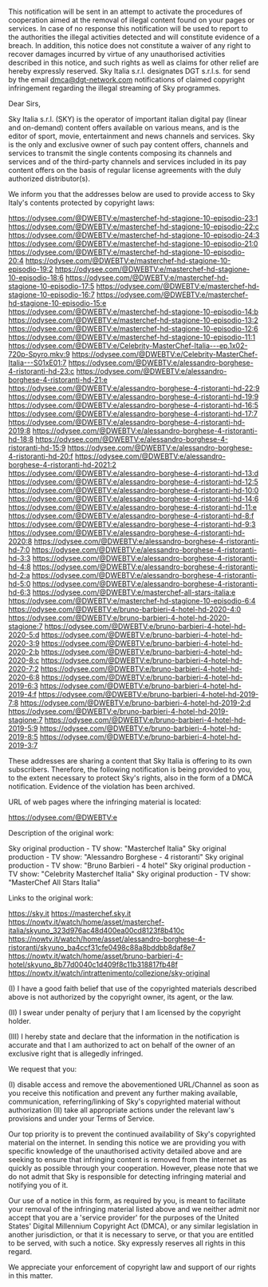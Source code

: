 This notification will be sent in an attempt to activate the procedures of cooperation aimed at the removal of illegal content found on your pages or services. In case of no response this notification will be used to report to the authorities the illegal activities detected and will constitute evidence of a breach.
In addition, this notice does not constitute a waiver of any right to recover damages incurred by virtue of any unauthorised activities described in this notice, and such rights as well as claims for other relief are hereby expressly reserved.
Sky Italia s.r.l. designates DGT s.r.l.s. for send by the email dmca@dgt-network.com notifications of claimed copyright infringement regarding the illegal streaming of Sky programmes.

Dear Sirs,

Sky Italia s.r.l. (SKY) is the operator of important italian digital pay (linear and on-demand) content offers available on various means, and is the editor of sport, movie, entertainment and news channels and services. Sky is the only and exclusive owner of such pay content offers, channels and services to transmit the single contents composing its channels and services and of the third-party channels and services included in its pay content offers on the basis of regular license agreements with the duly authorized distributor(s).

We inform you that the addresses below are used to provide access to Sky Italy's contents protected by copyright laws:

https://odysee.com/@DWEBTV:e/masterchef-hd-stagione-10-episodio-23:1
https://odysee.com/@DWEBTV:e/masterchef-hd-stagione-10-episodio-22:c
https://odysee.com/@DWEBTV:e/masterchef-hd-stagione-10-episodio-24:3
https://odysee.com/@DWEBTV:e/masterchef-hd-stagione-10-episodio-21:0
https://odysee.com/@DWEBTV:e/masterchef-hd-stagione-10-episodio-20:4
https://odysee.com/@DWEBTV:e/masterchef-hd-stagione-10-episodio-19:2
https://odysee.com/@DWEBTV:e/masterchef-hd-stagione-10-episodio-18:6
https://odysee.com/@DWEBTV:e/masterchef-hd-stagione-10-episodio-17:5
https://odysee.com/@DWEBTV:e/masterchef-hd-stagione-10-episodio-16:7
https://odysee.com/@DWEBTV:e/masterchef-hd-stagione-10-episodio-15:e
https://odysee.com/@DWEBTV:e/masterchef-hd-stagione-10-episodio-14:b
https://odysee.com/@DWEBTV:e/masterchef-hd-stagione-10-episodio-13:2
https://odysee.com/@DWEBTV:e/masterchef-hd-stagione-10-episodio-12:6
https://odysee.com/@DWEBTV:e/masterchef-hd-stagione-10-episodio-11:1
https://odysee.com/@DWEBTV:e/Celebrity-MasterChef-Italia---ep.1x02-720p-Spyro.mkv:9
https://odysee.com/@DWEBTV:e/Celebrity-MasterChef-Italia---S01xE01:7
https://odysee.com/@DWEBTV:e/alessandro-borghese-4-ristoranti-hd-23:c
https://odysee.com/@DWEBTV:e/alessandro-borghese-4-ristoranti-hd-21:e
https://odysee.com/@DWEBTV:e/alessandro-borghese-4-ristoranti-hd-22:9
https://odysee.com/@DWEBTV:e/alessandro-borghese-4-ristoranti-hd-19:9
https://odysee.com/@DWEBTV:e/alessandro-borghese-4-ristoranti-hd-16:5
https://odysee.com/@DWEBTV:e/alessandro-borghese-4-ristoranti-hd-17:7
https://odysee.com/@DWEBTV:e/alessandro-borghese-4-ristoranti-hd-2019:8
https://odysee.com/@DWEBTV:e/alessandro-borghese-4-ristoranti-hd-18:8
https://odysee.com/@DWEBTV:e/alessandro-borghese-4-ristoranti-hd-15:9
https://odysee.com/@DWEBTV:e/alessandro-borghese-4-ristoranti-hd-20:f
https://odysee.com/@DWEBTV:e/alessandro-borghese-4-ristoranti-hd-2021:2
https://odysee.com/@DWEBTV:e/alessandro-borghese-4-ristoranti-hd-13:d
https://odysee.com/@DWEBTV:e/alessandro-borghese-4-ristoranti-hd-12:5
https://odysee.com/@DWEBTV:e/alessandro-borghese-4-ristoranti-hd-10:0
https://odysee.com/@DWEBTV:e/alessandro-borghese-4-ristoranti-hd-14:6
https://odysee.com/@DWEBTV:e/alessandro-borghese-4-ristoranti-hd-11:e
https://odysee.com/@DWEBTV:e/alessandro-borghese-4-ristoranti-hd-8:f
https://odysee.com/@DWEBTV:e/alessandro-borghese-4-ristoranti-hd-9:3
https://odysee.com/@DWEBTV:e/alessandro-borghese-4-ristoranti-hd-2020:8
https://odysee.com/@DWEBTV:e/alessandro-borghese-4-ristoranti-hd-7:0
https://odysee.com/@DWEBTV:e/alessandro-borghese-4-ristoranti-hd-3:3
https://odysee.com/@DWEBTV:e/alessandro-borghese-4-ristoranti-hd-4:8
https://odysee.com/@DWEBTV:e/alessandro-borghese-4-ristoranti-hd-2:a
https://odysee.com/@DWEBTV:e/alessandro-borghese-4-ristoranti-hd-5:0
https://odysee.com/@DWEBTV:e/alessandro-borghese-4-ristoranti-hd-6:3
https://odysee.com/@DWEBTV:e/masterchef-all-stars-italia:e
https://odysee.com/@DWEBTV:e/masterchef-hd-stagione-10-episodio-6:4
https://odysee.com/@DWEBTV:e/bruno-barbieri-4-hotel-hd-2020-4:0
https://odysee.com/@DWEBTV:e/bruno-barbieri-4-hotel-hd-2020-stagione:7
https://odysee.com/@DWEBTV:e/bruno-barbieri-4-hotel-hd-2020-5:d
https://odysee.com/@DWEBTV:e/bruno-barbieri-4-hotel-hd-2020-3:9
https://odysee.com/@DWEBTV:e/bruno-barbieri-4-hotel-hd-2020-2:b
https://odysee.com/@DWEBTV:e/bruno-barbieri-4-hotel-hd-2020-8:c
https://odysee.com/@DWEBTV:e/bruno-barbieri-4-hotel-hd-2020-7:2
https://odysee.com/@DWEBTV:e/bruno-barbieri-4-hotel-hd-2020-6:8
https://odysee.com/@DWEBTV:e/bruno-barbieri-4-hotel-hd-2019-6:3
https://odysee.com/@DWEBTV:e/bruno-barbieri-4-hotel-hd-2019-4:f
https://odysee.com/@DWEBTV:e/bruno-barbieri-4-hotel-hd-2019-7:8
https://odysee.com/@DWEBTV:e/bruno-barbieri-4-hotel-hd-2019-2:d
https://odysee.com/@DWEBTV:e/bruno-barbieri-4-hotel-hd-2019-stagione:7
https://odysee.com/@DWEBTV:e/bruno-barbieri-4-hotel-hd-2019-5:9
https://odysee.com/@DWEBTV:e/bruno-barbieri-4-hotel-hd-2019-8:5
https://odysee.com/@DWEBTV:e/bruno-barbieri-4-hotel-hd-2019-3:7

These addresses are sharing a content that Sky Italia is offering to its own subscribers. Therefore, the following notification is being provided to you, to the extent necessary to protect Sky's rights, also in the form of a DMCA notification. Evidence of the violation has been archived.

URL of web pages where the infringing material is located:

https://odysee.com/@DWEBTV:e

Description of the original work:

Sky original production - TV show: "Masterchef Italia"
Sky original production - TV show: "Alessandro Borghese - 4 ristoranti"
Sky original production - TV show: "Bruno Barbieri - 4 hotel"
Sky original production - TV show: "Celebrity Masterchef Italia"
Sky original production - TV show: "MasterChef All Stars Italia"

Links to the original work:

https://sky.it
https://masterchef.sky.it
https://nowtv.it/watch/home/asset/masterchef-italia/skyuno_323d976ac48d400ea00cd8123f8b410c
https://nowtv.it/watch/home/asset/alessandro-borghese-4-ristoranti/skyuno_ba4ccf31cfe0498c88a8bddbb8daf8e7
https://nowtv.it/watch/home/asset/bruno-barbieri-4-hotel/skyuno_8b77d0040c1d409f8c11b318817fb48f
https://nowtv.it/watch/intrattenimento/collezione/sky-original


(I) I have a good faith belief that use of the copyrighted materials described above is not authorized by the copyright owner, its agent, or the law.

(II) I swear under penalty of perjury that I am licensed by the copyright holder.

(III) I hereby state and declare that the information in the notification is accurate and that I am authorized to act on behalf of the owner of an exclusive right that is allegedly infringed.

We request that you:

(I) disable access and remove the abovementioned URL/Channel as soon as you receive this notification and prevent any further making available, communication, referring/linking of Sky's copyrighted material without authorization
(II) take all appropriate actions under the relevant law's provisions and under your Terms of Service.

Our top priority is to prevent the continued availability of Sky's copyrighted material on the internet. In sending this notice we are providing you with specific knowledge of the unauthorised activity detailed above and are seeking to ensure that infringing content is removed from the internet as quickly as possible through your cooperation. However, please note that we do not admit that Sky is responsible for detecting infringing material and notifying you of it.

Our use of a notice in this form, as required by you, is meant to facilitate your removal of the infringing material listed above and we neither admit nor accept that you are a 'service provider' for the purposes of the United States' Digital Millennium Copyright Act (DMCA), or any similar legislation in another jurisdiction, or that it is necessary to serve, or that you are entitled to be served, with such a notice. Sky expressly reserves all rights in this regard.

We appreciate your enforcement of copyright law and support of our rights in this matter.

